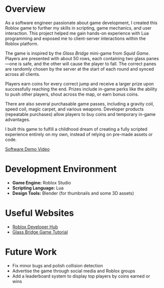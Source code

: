 # Overview

As a software engineer passionate about game development, I created this Roblox game to further my skills in scripting, game mechanics, and user interaction. This project helped me gain hands-on experience with Lua programming and exposed me to client-server interactions within the Roblox platform.

The game is inspired by the *Glass Bridge* mini-game from *Squid Game*. Players are presented with about 50 rows, each containing two glass panes—one is safe, and the other will cause the player to fall. The correct panes are randomly chosen by the server at the start of each round and synced across all clients.

Players earn coins for every correct jump and receive a larger prize upon successfully reaching the end. Prizes include in-game perks like the ability to push other players, shout across the map, or earn bonus coins.

There are also several purchasable game passes, including a gravity coil, speed coil, magic carpet, and various weapons. Developer products (repeatable purchases) allow players to buy coins and temporary in-game advantages.

I built this game to fulfill a childhood dream of creating a fully scripted experience entirely on my own, instead of relying on pre-made assets or code.

[Software Demo Video](http://youtube.link.goes.here)

# Development Environment

- **Game Engine:** Roblox Studio  
- **Scripting Language:** Lua  
- **Design Tools:** Blender (for thumbnails and some 3D assets)

# Useful Websites

* [Roblox Developer Hub](https://create.roblox.com/docs)  
* [Glass Bridge Game Tutorial](https://www.youtube.com/watch?v=MCAVzMvuGMQ)  

# Future Work

* Fix minor bugs and polish collision detection
* Advertise the game through social media and Roblox groups
* Add a leaderboard system to display top players by coins earned or wins
